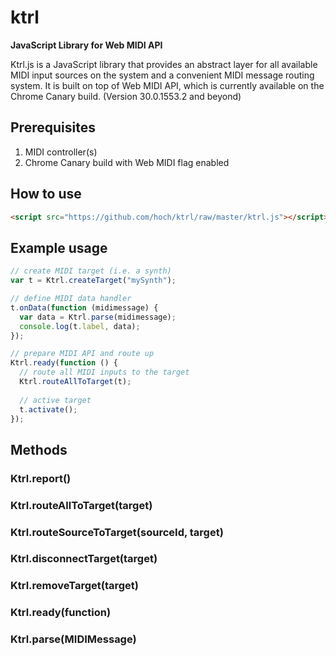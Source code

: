 ktrl
====
**JavaScript Library for Web MIDI API**

Ktrl.js is a JavaScript library that provides an abstract layer for all available MIDI input sources on the system and a convenient MIDI message routing system. It is built on top of Web MIDI API, which is currently available on the Chrome Canary build. (Version 30.0.1553.2 and beyond)

## Prerequisites
1. MIDI controller(s)
2. Chrome Canary build with Web MIDI flag enabled

## How to use
```html
<script src="https://github.com/hoch/ktrl/raw/master/ktrl.js"></script>
```

## Example usage
```javascript
// create MIDI target (i.e. a synth)
var t = Ktrl.createTarget("mySynth");

// define MIDI data handler
t.onData(function (midimessage) {
  var data = Ktrl.parse(midimessage);
  console.log(t.label, data);
});

// prepare MIDI API and route up
Ktrl.ready(function () {
  // route all MIDI inputs to the target
  Ktrl.routeAllToTarget(t);
  
  // active target
  t.activate();
});
```

## Methods

### Ktrl.report()

### Ktrl.routeAllToTarget(target)

### Ktrl.routeSourceToTarget(sourceId, target)

### Ktrl.disconnectTarget(target)

### Ktrl.removeTarget(target)

### Ktrl.ready(function)

### Ktrl.parse(MIDIMessage)